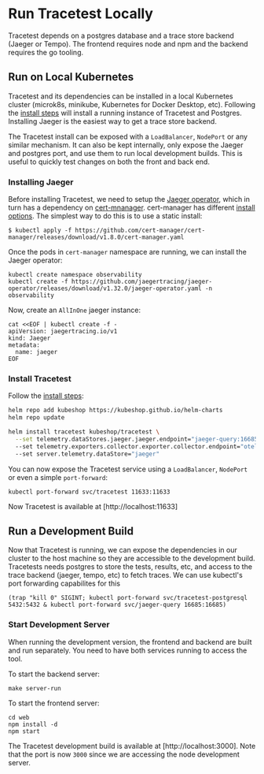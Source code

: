 # Run Tracetest Locally

Tracetest depends on a postgres database and a trace store backend (Jaeger or Tempo). The frontend requires node and npm and the backend requires the go tooling.

## **Run on Local Kubernetes**

Tracetest and its dependencies can be installed in a local Kubernetes cluster (microk8s, minikube, Kubernetes for Docker Desktop, etc).
Following the [install steps](/installing/) will install a running instance of Tracetest and Postgres. Installing Jaeger is the easiest way to get a trace store backend.

The Tracetest install can be exposed with a `LoadBalancer`, `NodePort` or any similar mechanism. It can also be kept internally, only expose the Jaeger and postgres port,
and use them to run local development builds. This is useful to quickly test changes on both the front and back end.

### **Installing Jaeger**

Before installing Tracetest, we need to setup the [Jaeger operator](https://www.jaegertracing.io/docs/1.32/operator/), which in turn has a dependency on [cert-mnanager](https://cert-manager.io/).
cert-manager has different [install options](https://cert-manager.io/docs/installation/). The simplest way to do this is to use a static install:

```
$ kubectl apply -f https://github.com/cert-manager/cert-manager/releases/download/v1.8.0/cert-manager.yaml
```

Once the pods in `cert-manager` namespace are running, we can install the Jaeger operator:

```
kubectl create namespace observability
kubectl create -f https://github.com/jaegertracing/jaeger-operator/releases/download/v1.32.0/jaeger-operator.yaml -n observability
```

Now, create an `AllInOne` jaeger instance:

```
cat <<EOF | kubectl create -f -
apiVersion: jaegertracing.io/v1
kind: Jaeger
metadata:
  name: jaeger
EOF
```

### **Install Tracetest**

Follow the [install steps](/installing/):

```sh
helm repo add kubeshop https://kubeshop.github.io/helm-charts
helm repo update

helm install tracetest kubeshop/tracetest \
  --set telemetry.dataStores.jaeger.jaeger.endpoint="jaeger-query:16685" \ # update this value to point to your jaeger install
  --set telemetry.exporters.collector.exporter.collector.endpoint="otel-collector:4317" \ # update this value to point to your collector install
  --set server.telemetry.dataStore="jaeger"
```

You can now expose the Tracetest service using a `LoadBalancer`, `NodePort` or even a simple `port-forward`:

```
kubectl port-forward svc/tracetest 11633:11633
```

Now Tracetest is available at [http://localhost:11633]

## **Run a Development Build**

Now that Tracetest is running, we can expose the dependencies in our cluster to the host machine so they are accessible to the development build.
Tracetests needs postgres to store the tests, results, etc, and access to the trace backend (jaeger, tempo, etc) to fetch traces.
We can use kubectl's port forwarding capabilites for this

```
(trap "kill 0" SIGINT; kubectl port-forward svc/tracetest-postgresql 5432:5432 & kubectl port-forward svc/jaeger-query 16685:16685)
```

### **Start Development Server**

When running the development version, the frontend and backend are built and run separately. You need to have both services running to access the tool.

To start the backend server:

```
make server-run
```

To start the frontend server:
```
cd web
npm install -d
npm start
```

The Tracetest development build is available at [http://localhost:3000]. Note that the port is now `3000` since we are accessing the node development server.
